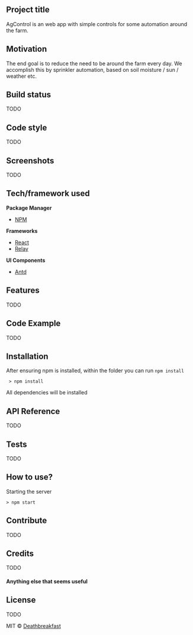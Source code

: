 ## Project title
AgControl is an web app with simple controls for some automation around the farm.

## Motivation
The end goal is to reduce the need to be around the farm every day. We accomplish this by sprinkler automation, based on soil moisture / sun / weather etc.

## Build status
TODO

## Code style
TODO
 
## Screenshots
TODO

## Tech/framework used
<b>Package Manager</b>
- [NPM](https://www.npmjs.com/)

<b>Frameworks</b>
- [React](https://reactjs.org/)
- [Relay](https://relay.dev/)


<b>UI Components</b>
- [Antd](https://ant.design/)

## Features
TODO

## Code Example
TODO

## Installation
After ensuring npm is installed, within the folder you can run `npm install`

     > npm install
     
All dependencies will be installed

## API Reference

TODO

## Tests
TODO

## How to use?

Starting the server

    > npm start

## Contribute

TODO

## Credits
TODO

#### Anything else that seems useful

## License
TODO

MIT © [Deathbreakfast]()
